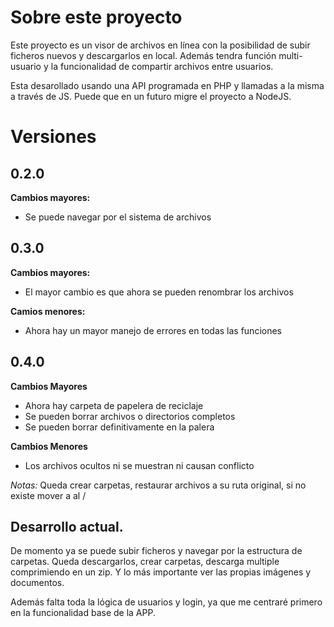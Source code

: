 # Sobre este proyecto
Este proyecto es un visor de archivos en línea con la posibilidad de subir ficheros nuevos y descargarlos en local. Además tendra función multi-usuario y la funcionalidad de compartir archivos entre usuarios.

Esta desarollado usando una API programada en PHP y llamadas a la misma a través de JS. Puede que en un futuro migre el proyecto a NodeJS.

# Versiones

## 0.2.0
**Cambios mayores:**
- Se puede navegar por el sistema de archivos

## 0.3.0
**Cambios mayores:**
- El mayor cambio es que ahora se pueden renombrar los archivos

**Camios menores:**
- Ahora hay un mayor manejo de errores en todas las funciones

## 0.4.0
**Cambios Mayores**
- Ahora hay carpeta de papelera de reciclaje
- Se pueden borrar archivos o directorios completos
- Se pueden borrar definitivamente en la palera

**Cambios Menores**
- Los archivos ocultos ni se muestran ni causan conflicto

*Notas:*
Queda crear carpetas, restaurar archivos a su ruta original, si no existe mover a al /

## Desarrollo actual.
De momento ya se puede subir ficheros y navegar por la estructura de carpetas. Queda descargarlos, crear carpetas, descarga multiple comprimiendo en un zip. Y lo más importante ver las propias imágenes y documentos.

Además falta toda la lógica de usuarios y login, ya que me centraré primero en la funcionalidad base de la APP.